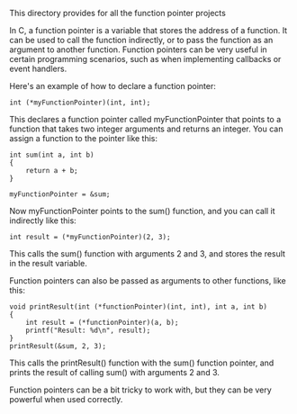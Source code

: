 This directory provides for all the function pointer projects


In C, a function pointer is a variable that stores the address of a function. It can be used to call the function indirectly, or to pass the function as an argument to another function. Function pointers can be very useful in certain programming scenarios, such as when implementing callbacks or event handlers.

Here's an example of how to declare a function pointer:

	int (*myFunctionPointer)(int, int);


This declares a function pointer called myFunctionPointer that points to a function that takes two integer arguments and returns an integer. You can assign a function to the pointer like this:


	int sum(int a, int b)
	{
		return a + b;
	}

	myFunctionPointer = &sum;

Now myFunctionPointer points to the sum() function, and you can call it indirectly like this:

	int result = (*myFunctionPointer)(2, 3);


This calls the sum() function with arguments 2 and 3, and stores the result in the result variable.

Function pointers can also be passed as arguments to other functions, like this:

	void printResult(int (*functionPointer)(int, int), int a, int b)
	{
		int result = (*functionPointer)(a, b);
		printf("Result: %d\n", result);
	}
	printResult(&sum, 2, 3);

This calls the printResult() function with the sum() function pointer, and prints the result of calling sum() with arguments 2 and 3.

Function pointers can be a bit tricky to work with, but they can be very powerful when used correctly.
